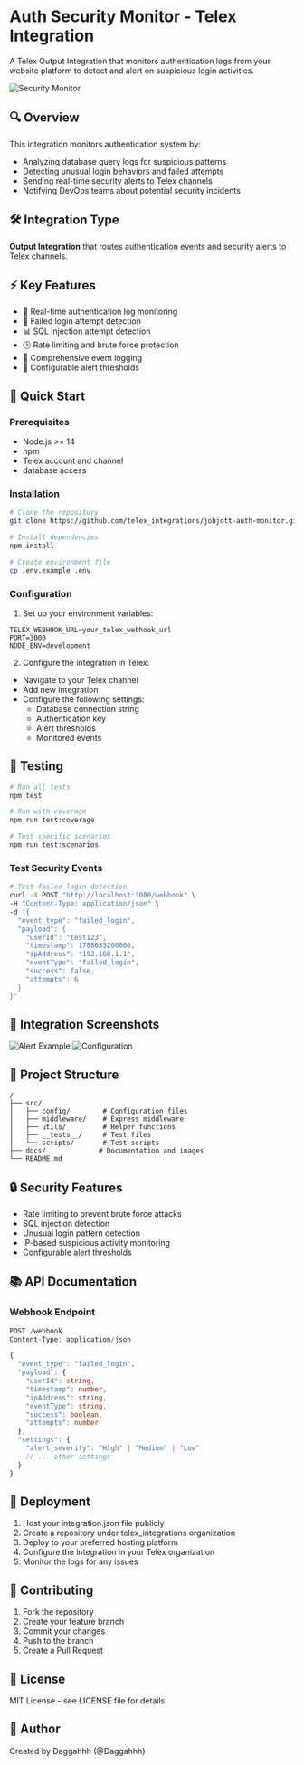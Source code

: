 # Auth Security Monitor - Telex Integration

A Telex Output Integration that monitors authentication logs from your website platform to detect and alert on suspicious login activities.

![Security Monitor](docs/images/banner.png)

## 🔍 Overview

This integration monitors authentication system by:
- Analyzing database query logs for suspicious patterns
- Detecting unusual login behaviors and failed attempts
- Sending real-time security alerts to Telex channels
- Notifying DevOps teams about potential security incidents

## 🛠 Integration Type

**Output Integration** that routes authentication events and security alerts to Telex channels.

## ⚡ Key Features

- 🔐 Real-time authentication log monitoring
- 🚨 Failed login attempt detection
- 📊 SQL injection attempt detection
- 🕒 Rate limiting and brute force protection
- 📝 Comprehensive event logging
- 🎯 Configurable alert thresholds

## 🚀 Quick Start

### Prerequisites

- Node.js >= 14
- npm
- Telex account and channel
- database access

### Installation

```bash
# Clone the repository
git clone https://github.com/telex_integrations/jobjott-auth-monitor.git

# Install dependencies
npm install

# Create environment file
cp .env.example .env
```

### Configuration

1. Set up your environment variables:
```properties
TELEX_WEBHOOK_URL=your_telex_webhook_url
PORT=3000
NODE_ENV=development
```

2. Configure the integration in Telex:
- Navigate to your Telex channel
- Add new integration
- Configure the following settings:
  - Database connection string
  - Authentication key
  - Alert thresholds
  - Monitored events

## 🧪 Testing

```bash
# Run all tests
npm test

# Run with coverage
npm run test:coverage

# Test specific scenarios
npm run test:scenarios
```

### Test Security Events

```bash
# Test failed login detection
curl -X POST "http://localhost:3000/webhook" \
-H "Content-Type: application/json" \
-d '{
  "event_type": "failed_login",
  "payload": {
    "userId": "test123",
    "timestamp": 1708633200000,
    "ipAddress": "192.168.1.1",
    "eventType": "failed_login",
    "success": false,
    "attempts": 6
  }
}'
```

## 📸 Integration Screenshots

![Alert Example](docs/images/alert-example.png)
![Configuration](docs/images/config-screen.png)

## 📁 Project Structure

```
/
├── src/
│   ├── config/        # Configuration files
│   ├── middleware/    # Express middleware
│   ├── utils/         # Helper functions
│   ├── __tests__/     # Test files
│   └── scripts/       # Test scripts
├── docs/             # Documentation and images
└── README.md
```

## 🔒 Security Features

- Rate limiting to prevent brute force attacks
- SQL injection detection
- Unusual login pattern detection
- IP-based suspicious activity monitoring
- Configurable alert thresholds

## 📚 API Documentation

### Webhook Endpoint

```typescript
POST /webhook
Content-Type: application/json

{
  "event_type": "failed_login",
  "payload": {
    "userId": string,
    "timestamp": number,
    "ipAddress": string,
    "eventType": string,
    "success": boolean,
    "attempts": number
  },
  "settings": {
    "alert_severity": "High" | "Medium" | "Low"
    // ... other settings
  }
}
```

## 🚀 Deployment

1. Host your integration.json file publicly
2. Create a repository under telex_integrations organization
3. Deploy to your preferred hosting platform
4. Configure the integration in your Telex organization
5. Monitor the logs for any issues

## 👥 Contributing

1. Fork the repository
2. Create your feature branch
3. Commit your changes
4. Push to the branch
5. Create a Pull Request

## 📄 License

MIT License - see LICENSE file for details

## 👤 Author

Created by Daggahhh (@Daggahhh)